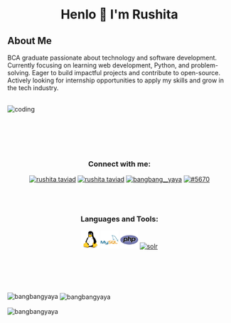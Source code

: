 <h1 align="center">Henlo 🐣 I'm Rushita</h1>

<h2>About Me</h2>
<p>BCA graduate passionate about technology and software development. Currently focusing on learning web development, Python, and problem-solving. Eager to build impactful projects and contribute to open-source. Actively looking for internship opportunities to apply my skills and grow in the tech industry.</p>

<br>

<img align="left" alt="coding" width="200" src="https://media3.giphy.com/media/v1.Y2lkPTc5MGI3NjExeTE3N3NudWp3NWwxZGx4OHpmdmQ4MmtlOXZ3amdrb3VqNHFyM2JyMiZlcD12MV9pbnRlcm5hbF9naWZfYnlfaWQmY3Q9Zw/dxn6fRlTIShoeBr69N/giphy.gif">

<br><br><br><br><br> <!-- Extra spacing between sections -->

<div style="text-align: center;">
  <h3>Connect with me:</h3>
  <p>
    <a href="https://linkedin.com/in/rushita-taviad" target="_blank"><img src="https://raw.githubusercontent.com/rahuldkjain/github-profile-readme-generator/master/src/images/icons/Social/linked-in-alt.svg" alt="rushita taviad" height="30" width="30" /></a>
    <a href="https://fb.com/rushita-taviad" target="_blank"><img src="https://raw.githubusercontent.com/rahuldkjain/github-profile-readme-generator/master/src/images/icons/Social/facebook.svg" alt="rushita taviad" height="30" width="30" /></a>
    <a href="https://instagram.com/bangbang__yaya" target="_blank"><img src="https://raw.githubusercontent.com/rahuldkjain/github-profile-readme-generator/master/src/images/icons/Social/instagram.svg" alt="bangbang__yaya" height="30" width="30" /></a>
    <a href="https://discord.gg/#5670" target="_blank"><img src="https://raw.githubusercontent.com/rahuldkjain/github-profile-readme-generator/master/src/images/icons/Social/discord.svg" alt="#5670" height="30" width="30" /></a>
  </p>
</div>

<br><br> <!-- Extra spacing before next section -->

<h3 align="center">Languages and Tools:</h3>
<div align="center">
  <a href="https://www.linux.org/" target="_blank" rel="noreferrer"><img src="https://raw.githubusercontent.com/devicons/devicon/master/icons/linux/linux-original.svg" alt="linux" width="40" height="40" /></a>
  <a href="https://www.mysql.com/" target="_blank" rel="noreferrer"><img src="https://raw.githubusercontent.com/devicons/devicon/master/icons/mysql/mysql-original-wordmark.svg" alt="mysql" width="40" height="40" /></a>
  <a href="https://www.php.net" target="_blank" rel="noreferrer"><img src="https://raw.githubusercontent.com/devicons/devicon/master/icons/php/php-original.svg" alt="php" width="40" height="40" /></a>
  <a href="https://lucene.apache.org/solr/" target="_blank" rel="noreferrer"><img src="https://www.vectorlogo.zone/logos/apache_solr/apache_solr-icon.svg" alt="solr" width="40" height="40" /></a>
</div>

<br><br><br><br> <!-- Extra spacing between sections -->

<p><img align="left" src="https://github-readme-stats.vercel.app/api/top-langs?username=bangbangyaya&show_icons=true&locale=en&layout=compact" alt="bangbangyaya" /></p>

<p>&nbsp;<img align="center" src="https://github-readme-stats.vercel.app/api?username=bangbangyaya&show_icons=true&locale=en" alt="bangbangyaya" /></p>

<p><img align="center" src="https://github-readme-streak-stats.herokuapp.com/?user=bangbangyaya&" alt="bangbangyaya" /></p>



